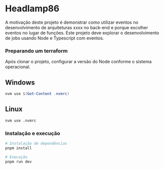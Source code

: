 # Headlamp86
A motivação deste projeto é demonstrar como utilizar eventos no desenvolvimento de arquiteturas xxxx no back-end e porque escolher eventos no lugar de funções. Este projeto deve explorar o desenvolvimento de jobs usando Node e Typescript com eventos.

### Preparando um terraform
Após clonar o projeto, configurar a versão do Node conforme o sistema operacional.

## Windows
```powershell
nvm use $(Get-Content .nvmrc)
```
## Linux
```bash
nvm use .nvmrc
```
### Instalação e execução
```powershell
# Instalação de dependências
pnpm install

# Execução
pnpm run dev
```